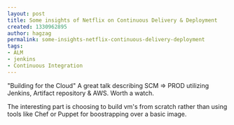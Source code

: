 ```yaml
---
layout: post
title: Some insights of Netflix on Continuous Delivery & Deployment
created: 1330962895
author: hagzag
permalink: some-insights-netflix-continuous-delivery-deployment
tags:
- ALM
- jenkins
- Continuous Integration
---
```

<p>&quot;Building for the Cloud&quot; A great talk describing SCM =&gt; PROD utilizing Jenkins, Artifact repository &amp; AWS. Worth a watch.</p>
<p>The interesting part is choosing to build vm's from scratch rather than using tools like Chef or Puppet for boostrapping over a basic image.</p>
